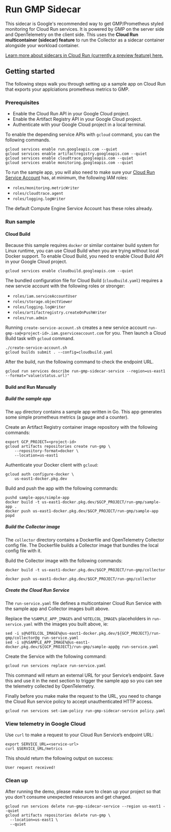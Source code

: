 # Run GMP Sidecar

This sidecar is Google's recommended way to get GMP/Prometheus styled monitoring
for Cloud Run services. It is powered by GMP on the server side and OpenTelemetry
on the client side. This uses the **Cloud Run
multicontainer (sidecar) feature** to run the Collector as a sidecar container
alongside your workload container.

[Learn more about sidecars in Cloud Run (currently a preview feature)
here.](https://cloud.google.com/run/docs/deploying#multicontainer)

## Getting started

The following steps walk you through setting up a sample app on Cloud Run that
exports your applciations prometheus metrics to GMP.

### Prerequisites

* Enable the Cloud Run API in your Google Cloud project.
* Enable the Artifact Registry API in your Google Cloud project.
* Authenticate with your Google Cloud project in a local terminal.

To enable the depending service APIs with `gcloud` command, you can the following commands.

```console
gcloud services enable run.googleapis.com --quiet
gcloud services enable artifactregistry.googleapis.com --quiet
gcloud services enable cloudtrace.googleapis.com --quiet
gcloud services enable monitoring.googleapis.com --quiet
```

To run the sample app, you will also need to make sure your [Cloud Run Service
Account](https://cloud.google.com/run/docs/configuring/service-accounts) has, at
minimum, the following IAM roles:

* `roles/monitoring.metricWriter`
* `roles/cloudtrace.agent`
* `roles/logging.logWriter`

The default Compute Engine Service Account has these roles already.

### Run sample

#### Cloud Build

Because this sample requires `docker` or similar container build system for Linux runtime, you can use Cloud Build when you are trying without local Docker support. To enable Cloud Build, you need to enable Cloud Build API in your Google Cloud project.

```console
gcloud services enable cloudbuild.googleapis.com --quiet
```

The bundled configuration file for Cloud Build (`cloudbuild.yaml`) requires a new servcie account with the following roles or stronger:

* `roles/iam.serviceAccountUser`
* `roles/storage.objectViewer`
* `roles/logging.logWriter`
* `roles/artifactregistry.createOnPushWriter`
* `roles/run.admin`

Running `create-service-account.sh` creates a new service account `run-gmp-sa@<project-id>.iam.gserviceaccount.com` for you. Then launch a Cloud Build task with `gcloud` command.

```console
./create-service-account.sh
gcloud builds submit . --config=cloudbuild.yaml
```

After the build, run the following command to check the endpoint URL.

```console
gcloud run services describe run-gmp-sidecar-service --region=us-east1 --format="value(status.url)"
```

#### Build and Run Manually

##### Build the sample app

The `app` directory contains a sample app written in Go. This app generates some
simple prometheus metrics (a gauge and a counter).

Create an Artifact Registry container image repository with the following
commands:

```
export GCP_PROJECT=<project-id>
gcloud artifacts repositories create run-gmp \
    --repository-format=docker \
    --location=us-east1
```

Authenticate your Docker client with `gcloud`:

```
gcloud auth configure-docker \
    us-east1-docker.pkg.dev
```

Build and push the app with the following commands:

```
pushd sample-apps/simple-app
docker build -t us-east1-docker.pkg.dev/$GCP_PROJECT/run-gmp/sample-app .
docker push us-east1-docker.pkg.dev/$GCP_PROJECT/run-gmp/sample-app
popd
```

##### Build the Collector image

The `collector` directory contains a Dockerfile and OpenTelemetry Collector
config file. The Dockerfile builds a Collector image that bundles the local
config file with it.

Build the Collector image with the following commands:

```
docker build -t us-east1-docker.pkg.dev/$GCP_PROJECT/run-gmp/collector .
docker push us-east1-docker.pkg.dev/$GCP_PROJECT/run-gmp/collector
```

##### Create the Cloud Run Service

The `run-service.yaml` file defines a multicontainer Cloud Run Service with the
sample app and Collector images built above.

Replace the `%SAMPLE_APP_IMAGE%` and `%OTELCOL_IMAGE%` placeholders in
`run-service.yaml` with the images you built above, ie:

```
sed -i s@%OTELCOL_IMAGE%@us-east1-docker.pkg.dev/${GCP_PROJECT}/run-gmp/collector@g run-service.yaml
sed -i s@%SAMPLE_APP_IMAGE%@us-east1-docker.pkg.dev/${GCP_PROJECT}/run-gmp/sample-app@g run-service.yaml
```

Create the Service with the following command:

```
gcloud run services replace run-service.yaml
```

This command will return an external URL for your Service’s endpoint. Save this
and use it in the next section to trigger the sample app so you can see the
telemetry collected by OpenTelemetry.

Finally before you make make the request to the URL, you need to change
the Cloud Run service policy to accept unauthenticated HTTP access.

```
gcloud run services set-iam-policy run-gmp-sidecar-service policy.yaml
```

### View telemetry in Google Cloud

Use `curl` to make a request to your Cloud Run Service’s endpoint URL:

```
export SERVICE_URL=<service-url>
curl $SERVICE_URL/metrics
```

This should return the following output on success:

```
User request received!
```

### Clean up

After running the demo, please make sure to clean up your project so that you don't consume unexpected resources and get charged.

```console
gcloud run services delete run-gmp-sidecar-service --region us-east1 --quiet
gcloud artifacts repositories delete run-gmp \
  --location=us-east1 \
  --quiet
```
